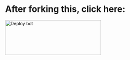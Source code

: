 
# After forking this, click here:
<a href="https://raganork.ml/heroku-deploy" target="blank"><img align="center" src="https://i.imgur.com/MXh46R4.jpeg" alt="Deploy bot" height="112" width="310" /></a>
